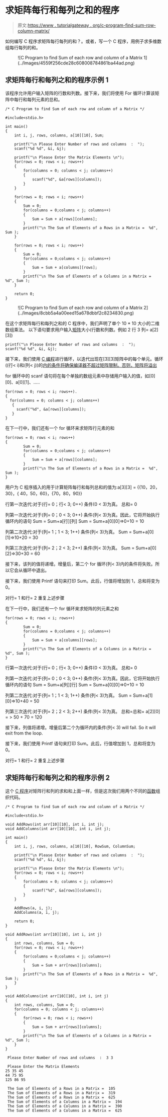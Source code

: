 # 求矩阵每行和每列之和的程序

> 原文:[https://www . tutorialgateway . org/c-program-find-sum-row-column-matrix/](https://www.tutorialgateway.org/c-program-find-sum-row-column-matrix/)

如何编写 C 程序求矩阵每行每列的和？。或者，写一个 C 程序，用例子求多维数组每行每列的和。

<figure class="wp-block-image">![C Program to find Sum of each row and column of a Matrix 1](../Images/4559f256cde28c608008784861ba44ad.png)</figure>

## 求矩阵每行和每列之和的程序示例 1

该程序允许用户输入矩阵的行数和列数。接下来，我们将使用 For 循环计算该矩阵中每行和每列元素的总和。

```
/* C Program to find Sum of each row and column of a Matrix */

#include<stdio.h>

int main()
{
 	int i, j, rows, columns, a[10][10], Sum;

 	printf("\n Please Enter Number of rows and columns  :  ");
 	scanf("%d %d", &i, &j);

 	printf("\n Please Enter the Matrix Elements \n");
 	for(rows = 0; rows < i; rows++)
  	{
   		for(columns = 0; columns < j; columns++)
    	{
      		scanf("%d", &a[rows][columns]);
    	}
  	}

 	for(rows = 0; rows < i; rows++)
  	{
  		Sum = 0;
  		for(columns = 0;columns < j; columns++)
  		{
  			Sum = Sum + a[rows][columns];
		}
   		printf("\n The Sum of Elements of a Rows in a Matrix =  %d", Sum );
  	}

 	for(rows = 0; rows < i; rows++)
  	{
  		Sum = 0;
  		for(columns = 0;columns < j; columns++)
  		{
  			Sum = Sum + a[columns][rows];
		}
   		printf("\n The Sum of Elements of a Columns in a Matrix =  %d", Sum );
  	}  	

 	return 0;
}
```

<figure class="wp-block-image">![C Program to find Sum of each row and column of a Matrix 2](../Images/8cbb5a4a00eed15a678dbbf2c8234830.png)</figure>

在这个求矩阵每行和每列之和的 C 程序中，我们声明了单个 10 * 10 大小的二维数组乘法。
以下语句要求用户输入[矩阵](https://www.tutorialgateway.org/two-dimensional-array-in-c/)大小(行数和列数。例如 2 行 3 列= a[2][3])

```
printf("\n Please Enter Number of rows and columns  :  ");
scanf("%d %d", &i, &j);
```

接下来，我们使用 [C 编程](https://www.tutorialgateway.org/c-programming/)进行循环，以迭代出现在[3][3]矩阵中的每个单元。循环((行< i)和(列< j))的[内的条件将确保编译器不超过矩阵限制。否则，矩阵将溢出](https://www.tutorialgateway.org/for-loop-in-c-programming/)

for 循环中的 scanf 语句将在每个单独的数组元素中存储用户输入的值，如[0][0]、a[0][1]、…..

```
for(rows = 0; rows < i; rows++).
{
  for(columns = 0; columns < j; columns++)
   {
     scanf("%d", &a[rows][columns]);
   }
}
```

在下一行中，我们还有一个 for 循环来求矩阵行元素的和

```
for(rows = 0; rows < i; rows++)
{
  		Sum = 0;
  		for(columns = 0;columns < j; columns++)
  		{
  			Sum = Sum + a[rows][columns];
		}
   		printf("\n The Sum of Elements of a Rows in a Matrix =  %d", Sum );
}
```

用户为 C 程序插入的用于计算矩阵每行和每列总和的值为:a[3][3] = {{10，20，30}，{ 40，50，60}，{70，80，90}}

行第一次迭代:对于(行= 0；行< 3; 0++)
条件(0 < 3)为真。
总和= 0

列第一次迭代:对于(列= 0；0 < 3; 0++)
条件(列< 3)为真。因此，它将开始执行循环内的语句
Sum = Sum+a[行][列]
Sum = Sum+a[0][0]=>0+10 = 10

列第二次迭代:对于(列= 1；1 < 3; 1++)
条件(列< 3)为真。
Sum = Sum+a[0][1]=>10+20 = 30

列第三次迭代:对于(列= 2；2 < 3; 2++)
条件(列< 3)为真。
Sum = Sum+a[0][2]=>30+30 = 60

接下来，该列的值将递增。增量后，第二个 for 循环(列< 3)内的条件将失败。所以它会从循环中退出。

接下来，我们使用 Printf 语句来打印 Sum。此后，行值将增加到 1，总和将变为 0。

对行= 1 和行= 2 重复上述步骤

在下一行中，我们还有一个 for 循环来求矩阵的列元素之和

```
for(rows = 0; rows < i; rows++)
{
  		Sum = 0;
  		for(columns = 0;columns < j; columns++)
  		{
  			Sum = Sum + a[columns][rows];
		}
   		printf("\n The Sum of Elements of a Columns in a Matrix =  %d", Sum );
}
```

行第一次迭代:对于(行= 0；行< 3; 0++)
条件(0 < 3)为真。
总和= 0

列第一次迭代:对于(列= 0；0 < 3; 0++)
条件(列< 3)为真。因此，它将开始执行循环内的语句
Sum = Sum+a[列][行]
Sum = Sum+a[0][0]=>0+10 = 10

列第二次迭代:对于(列= 1；1 < 3; 1++)
条件(列< 3)为真。
Sum = Sum+a[1][0]=>10+40 = 50

列第三次迭代:对于(列= 2；2 < 3; 2++)
条件(列< 3)为真。
总和=总和+ a[2][0] = > 50 + 70 = 120

接下来，列值将递增。增量后第二个为循环内的条件(列< 3) will fail. So it will exit from the loop.

接下来，我们使用 Printf 语句来打印 Sum。此后，行值增加到 1，总和将变为 0。

对行= 1 和行= 2 重复上述步骤

## 求矩阵每行和每列之和的程序示例 2

这个 [C 程序](https://www.tutorialgateway.org/c-programming-examples/)对矩阵行和列的求和和上面一样，但是这次我们用两个不同的[函数](https://www.tutorialgateway.org/functions-in-c/)组织代码。

```
/* C Program to find Sum of each row and column of a Matrix */

#include<stdio.h>

void AddRows(int arr[10][10], int i, int j);
void AddColumns(int arr[10][10], int i, int j);

int main()
{
 	int i, j, rows, columns, a[10][10], RowSum, ColumnSum;

 	printf("\n Please Enter Number of rows and columns  :  ");
 	scanf("%d %d", &i, &j);

 	printf("\n Please Enter the Matrix Elements \n");
 	for(rows = 0; rows < i; rows++)
  	{
   		for(columns = 0; columns < j; columns++)
    	{
      		scanf("%d", &a[rows][columns]);
    	}
  	}

   	AddRows(a, i, j); 
	AddColumns(a, i, j); 	

 	return 0;
} 

void AddRows(int arr[10][10], int i, int j)
{
	int rows, columns, Sum = 0;		
 	for(rows = 0; rows < i; rows++)
  	{
  		for(columns = 0;columns < j; columns++)
  		{
  			Sum = Sum + arr[rows][columns];  			
		}
		printf("\n The Sum of Elements of a Rows in a Matrix =  %d", Sum );
    }
}

void AddColumns(int arr[10][10], int i, int j)
{
	int rows, columns, Sum = 0;		
 	for(columns = 0; columns < j; columns++)
  	{
  		for(rows = 0; rows < i; rows++)
  		{
  			Sum = Sum + arr[rows][columns];  			
		}
		printf("\n The Sum of Elements of a Columns in a Matrix =  %d", Sum );
    }
}
```

```
 Please Enter Number of rows and columns  :  3 3

 Please Enter the Matrix Elements 
25 35 45
44 75 95
125 86 95

 The Sum of Elements of a Rows in a Matrix =  105
 The Sum of Elements of a Rows in a Matrix =  319
 The Sum of Elements of a Rows in a Matrix =  625
 The Sum of Elements of a Columns in a Matrix =  194
 The Sum of Elements of a Columns in a Matrix =  390
 The Sum of Elements of a Columns in a Matrix =  625
```